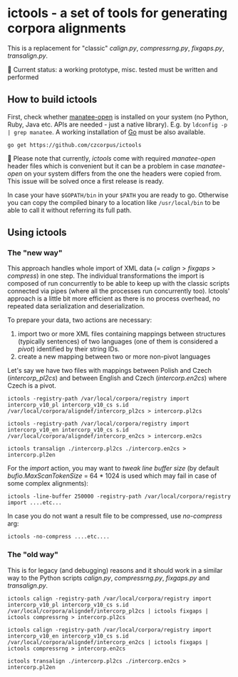 # ictools - a set of tools for generating corpora alignments

This is a replacement for "classic" *calign.py*, *compressrng.py*, *fixgaps.py*, *transalign.py*.

:construction: Current status: a working prototype, misc. tested must be written and performed

## How to build ictools

First, check whether [manatee-open](https://nlp.fi.muni.cz/trac/noske/wiki/Downloads) is installed on your system (no Python, Ruby, Java etc. APIs are needed - just a native library). E.g. by `ldconfig -p | grep manatee`. A working installation of [Go](https://www.golang.org) must be also available. 

```
go get https://github.com/czcorpus/ictools
```

:construction_worker: Please note that currently, *ictools* come with required *manatee-open* header files which is convenient but it can be a problem in case *manatee-open* on your system differs from the one the headers were copied from.
This issue will be solved once a first release is ready.

In case your have `$GOPATH/bin` in your `$PATH` you are ready to go. Otherwise you can copy the compiled binary to a location like `/usr/local/bin` to be able to call it without referring its full path.

## Using ictools

### The "new way"

This approach handles whole import of XML data (= *calign* > *fixgaps* > *compress*) in one step. 
The individual transformations the import is composed of run concurrently to be able to keep up with 
the classic scripts connected via pipes (where all the processes run concurrently too). Ictools' 
approach is a little bit more efficient as there is no process overhead, no repeated data serialization 
and deserialization.

To prepare your data, two actions are necessary:

1. import two or more XML files containing mappings between structures (typically sentences) of two languages (one of them is considered a *pivot*) identified by their string IDs.
2. create a new mapping between two or more non-pivot languages


Let's say we have two files with mappings between Polish and Czech (*intercorp_pl2cs*) and between English and Czech (*intercorp.en2cs*) where Czech is a pivot.

```
ictools -registry-path /var/local/corpora/registry import intercorp_v10_pl intercorp_v10_cs s.id /var/local/corpora/aligndef/intercorp_pl2cs > intercorp.pl2cs

ictools -registry-path /var/local/corpora/registry import intercorp_v10_en intercorp_v10_cs s.id /var/local/corpora/aligndef/intercorp_en2cs > intercorp.en2cs

ictools transalign ./intercorp.pl2cs ./intercorp.en2cs > intercorp.pl2en
```

For the *import* action, you may want to *tweak line buffer size* (by default *bufio.MaxScanTokenSize* = 64 * 1024
is used which may fail in case of some complex alignments):

```
ictools -line-buffer 250000 -registry-path /var/local/corpora/registry import ....etc...
```

In case you do not want a result file to be compressed, use *no-compress* arg:

```
ictools -no-compress ....etc....
```

### The "old way"

This is for legacy (and debugging) reasons and it should work in a similar way to the Python scripts  *calign.py*, *compressrng.py*, *fixgaps.py* and *transalign.py*.

```
ictools calign -registry-path /var/local/corpora/registry import intercorp_v10_pl intercorp_v10_cs s.id /var/local/corpora/aligndef/intercorp_pl2cs | ictools fixgaps | ictools compressrng > intercorp.pl2cs

ictools calign -registry-path /var/local/corpora/registry import intercorp_v10_en intercorp_v10_cs s.id /var/local/corpora/aligndef/intercorp_en2cs | ictools fixgaps | ictools compressrng > intercorp.en2cs

ictools transalign ./intercorp.pl2cs ./intercorp.en2cs > intercorp.pl2en
```
